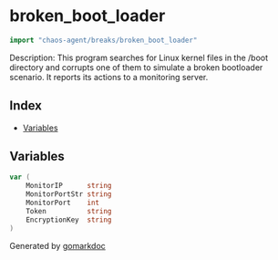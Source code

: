 <!-- Code generated by gomarkdoc. DO NOT EDIT -->

# broken\_boot\_loader

```go
import "chaos-agent/breaks/broken_boot_loader"
```

Description: This program searches for Linux kernel files in the /boot directory and corrupts one of them to simulate a broken bootloader scenario. It reports its actions to a monitoring server.

## Index

- [Variables](<#variables>)


## Variables

<a name="MonitorIP"></a>

```go
var (
    MonitorIP      string
    MonitorPortStr string
    MonitorPort    int
    Token          string
    EncryptionKey  string
)
```

Generated by [gomarkdoc](<https://github.com/princjef/gomarkdoc>)
